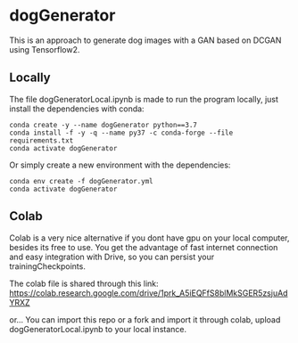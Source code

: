 # dogGenerator
This is an approach to generate dog images with a GAN based on DCGAN using Tensorflow2. 

## Locally
The file dogGeneratorLocal.ipynb is made to run the program locally, just install the dependencies with conda:

```
conda create -y --name dogGenerator python==3.7
conda install -f -y -q --name py37 -c conda-forge --file requirements.txt
conda activate dogGenerator
````
Or simply create a new environment with the dependencies:
```
conda env create -f dogGenerator.yml
conda activate dogGenerator 
```

## Colab
Colab is a very nice alternative if you dont have gpu on your local computer, besides its free to use. You get the advantage of fast internet connection and easy integration with Drive, so you can persist your trainingCheckpoints. 

The colab file is shared through this link:
https://colab.research.google.com/drive/1prk_A5iEQFfS8blMkSGER5zsjuAdYRXZ

or...
You can import this repo or a fork and import it through colab, upload dogGeneratorLocal.ipynb to your local instance.
